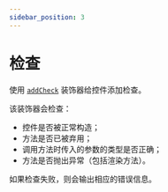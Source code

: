 ```yaml
---
sidebar_position: 3
---
```


# 检查

使用 [`addCheck`](../../api/export/decorators#addcheck) 装饰器给控件添加检查。

该装饰器会检查：

- 控件是否被正常构造；
- 方法是否已被弃用；
- 调用方法时传入的参数的类型是否正确；
- 方法是否抛出异常（包括渲染方法）。

如果检查失败，则会输出相应的错误信息。
